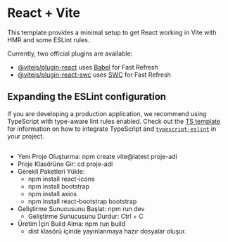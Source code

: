 # React + Vite

This template provides a minimal setup to get React working in Vite with HMR and some ESLint rules.

Currently, two official plugins are available:

- [@vitejs/plugin-react](https://github.com/vitejs/vite-plugin-react/blob/main/packages/plugin-react) uses [Babel](https://babeljs.io/) for Fast Refresh
- [@vitejs/plugin-react-swc](https://github.com/vitejs/vite-plugin-react/blob/main/packages/plugin-react-swc) uses [SWC](https://swc.rs/) for Fast Refresh

## Expanding the ESLint configuration

If you are developing a production application, we recommend using TypeScript with type-aware lint rules enabled. Check out the [TS template](https://github.com/vitejs/vite/tree/main/packages/create-vite/template-react-ts) for information on how to integrate TypeScript and [`typescript-eslint`](https://typescript-eslint.io) in your project.

##

- Yeni Proje Oluşturma: npm create vite@latest proje-adi
- Proje Klasörüne Gir: cd proje-adi
- Gerekli Paketleri Yükle:
  - npm install react-icons
  - npm install bootstrap
  - npm install axios
  - npm install react-bootstrap bootstrap
- Geliştirme Sunucusunu Başlat: npm run dev
  - Geliştirme Sunucusunu Durdur: Ctrl + C
- Üretim İçin Build Alma: npm run build
  - dist klasörü içinde yayınlanmaya hazır dosyalar oluşur.
